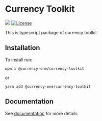 # Currency Toolkit

![](https://github.com/Currency-One/currency-toolkit/workflows/build/badge.svg)
[![License](https://img.shields.io/npm/l/@currency-one/currency-toolkit.svg)](https://github.com/Currency-One/currency-toolkit/blob/master/LICENSE.md)

This is typescript package of currency toolkit

## Installation

To install run:
```
npm i @currency-one/currency-toolkit
```
or

```
yarn add @currency-one/currency-toolkit
```

## Documentation

See [documentation](DOCS.md) for more details
